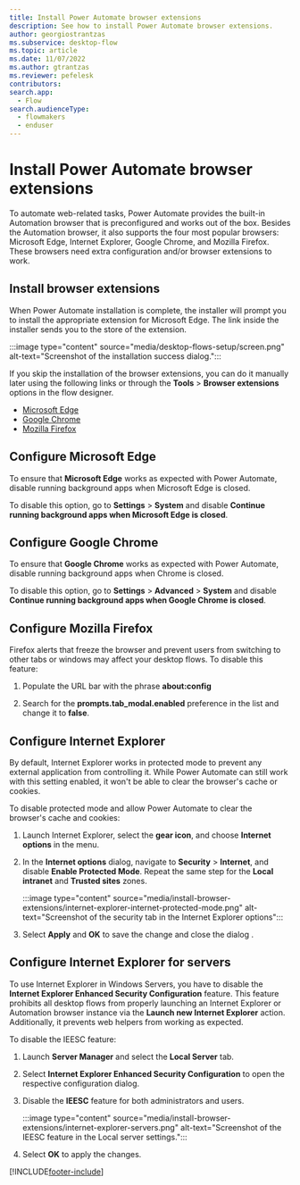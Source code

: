 ```yaml
---
title: Install Power Automate browser extensions
description: See how to install Power Automate browser extensions.
author: georgiostrantzas
ms.subservice: desktop-flow
ms.topic: article
ms.date: 11/07/2022
ms.author: gtrantzas
ms.reviewer: pefelesk
contributors:
search.app: 
  - Flow 
search.audienceType: 
  - flowmakers
  - enduser
---
```


# Install Power Automate browser extensions

To automate web-related tasks, Power Automate provides the built-in Automation browser that is preconfigured and works out of the box. Besides the Automation browser, it also supports the four most popular browsers: Microsoft Edge, Internet Explorer, Google Chrome, and Mozilla Firefox. These browsers need extra configuration and/or browser extensions to work.

## Install browser extensions

When Power Automate installation is complete, the installer will prompt you to install the appropriate extension for Microsoft Edge. The link inside the installer sends you to the store of the extension.

:::image type="content" source="media/desktop-flows-setup/screen.png" alt-text="Screenshot of the installation success dialog.":::

If you skip the installation of the browser extensions, you can do it manually later using the following links or through the **Tools** > **Browser extensions** options in the flow designer.

- [Microsoft Edge](https://go.microsoft.com/fwlink/?linkid=2151411)
- [Google Chrome](https://go.microsoft.com/fwlink/?linkid=2150929)
- [Mozilla Firefox](https://go.microsoft.com/fwlink/?linkid=2151511)

## Configure Microsoft Edge

To ensure that **Microsoft Edge** works as expected with Power Automate, disable running background apps when Microsoft Edge is closed. 

To disable this option, go to **Settings** > **System** and disable **Continue running background apps when Microsoft Edge is closed**.

## Configure Google Chrome

To ensure that **Google Chrome** works as expected with Power Automate, disable running background apps when Chrome is closed.

To disable this option, go to **Settings** > **Advanced** > **System** and disable **Continue running background apps when Google Chrome is closed**.

## Configure Mozilla Firefox

Firefox alerts that freeze the browser and prevent users from switching to other tabs or windows may affect your desktop flows. To disable this feature:

1. Populate the URL bar with the phrase **about:config**

1. Search for the **prompts.tab_modal.enabled** preference in the list and change it to **false**.

## Configure Internet Explorer

By default, Internet Explorer works in protected mode to prevent any external application from controlling it. While Power Automate can still work with this setting enabled, it won't be able to clear the browser's cache or cookies.

To disable protected mode and allow Power Automate to clear the browser's cache and cookies:

1. Launch Internet Explorer, select the **gear icon**, and choose **Internet options** in the menu.

1. In the **Internet options** dialog, navigate to **Security** > **Internet**, and disable **Enable Protected Mode**. Repeat the same step for the **Local intranet** and **Trusted sites** zones.

    :::image type="content" source="media/install-browser-extensions/internet-explorer-internet-protected-mode.png" alt-text="Screenshot of the security tab in the Internet Explorer options":::

1. Select **Apply** and **OK** to save the change and close the dialog .

## Configure Internet Explorer for servers

To use Internet Explorer in Windows Servers, you have to disable the **Internet Explorer Enhanced Security Configuration** feature. This feature prohibits all desktop flows from properly launching an Internet Explorer or Automation browser instance via the **Launch new Internet Explorer** action. Additionally, it prevents web helpers from working as expected.

To disable the IEESC feature:

1. Launch **Server Manager** and select the **Local Server** tab.

1. Select **Internet Explorer Enhanced Security Configuration** to open the respective configuration dialog.

1. Disable the **IEESC** feature for both administrators and users.

    :::image type="content" source="media/install-browser-extensions/internet-explorer-servers.png" alt-text="Screenshot of the IEESC feature in the Local server settings.":::

1. Select **OK** to apply the changes.

[!INCLUDE[footer-include](../includes/footer-banner.md)]

